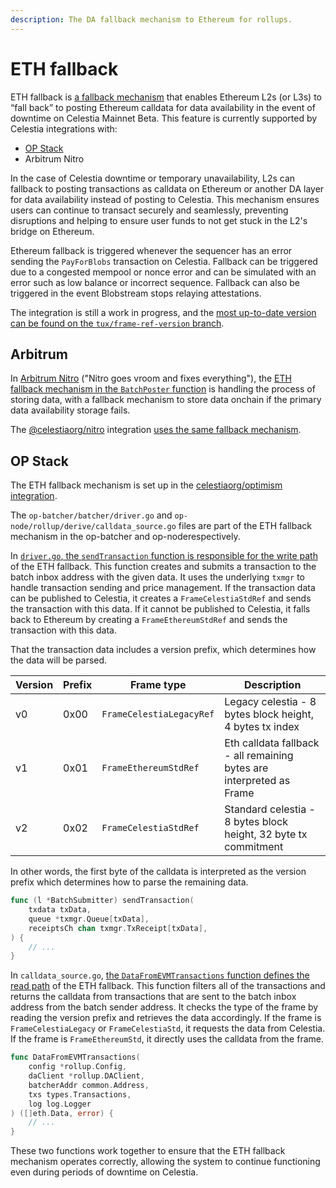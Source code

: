 ```yaml
---
description: The DA fallback mechanism to Ethereum for rollups.
---
```


# ETH fallback

ETH fallback is
[a fallback mechanism](https://github.com/celestiaorg/optimism/commit/1215c15fda540a1f19b81588de98e2e7b546e517)
that enables Ethereum L2s (or L3s) to “fall back” to posting Ethereum
calldata for data availability in the event of downtime on Celestia
Mainnet Beta. This feature is currently supported by Celestia integrations
with:

- [OP Stack](optimism-devnet.md#eth-fallback)
- Arbitrum Nitro

In the case of Celestia downtime or temporary unavailability, L2s can
fallback to posting transactions as calldata on Ethereum or another DA
layer for data availability instead of posting to Celestia. This
mechanism ensures users can continue to transact securely and seamlessly,
preventing disruptions and helping to ensure user funds to not get stuck
in the L2's bridge on Ethereum.

Ethereum fallback is triggered whenever the sequencer has an error
sending the `PayForBlobs` transaction on Celestia. Fallback can be
triggered due to a congested mempool or nonce error and can be simulated
with an error such as low balance or incorrect sequence. Fallback
can also be triggered in the event Blobstream stops relaying attestations.

The integration is still a work in progress, and the
[most up-to-date version can be found on the `tux/frame-ref-version` branch](https://github.com/celestiaorg/optimism/tree/tux/frame-ref-version).

## Arbitrum

In [Arbitrum Nitro](https://github.com/OffchainLabs/nitro)
("Nitro goes vroom and fixes everything"), the
[ETH fallback mechanism in the `BatchPoster` function](https://github.com/OffchainLabs/nitro/blob/master/arbnode/batch_poster.go#L989-L1001)
is handling the process of storing data, with a fallback mechanism
to store data onchain if the primary data availability storage
fails.

The [@celestiaorg/nitro](https://github.com/celestiaorg/nitro) integration
[uses the same fallback mechanism](https://github.com/celestiaorg/nitro/blob/f01968eb3d4e19329e9c92b050e98a8e5772f1f2/arbnode/batch_poster.go#L845-L857).

## OP Stack

The ETH fallback mechanism is set up in the
[celestiaorg/optimism integration](https://github.com/celestiaorg/optimism/tree/tux/rebase-frame-ref-version).

The `op-batcher/batcher/driver.go` and
`op-node/rollup/derive/calldata_source.go` files are part of the ETH
fallback mechanism in the op-batcher and op-noderespectively.

In [`driver.go`, the `sendTransaction` function is responsible for the write path](https://github.com/celestiaorg/optimism/blob/1215c15fda540a1f19b81588de98e2e7b546e517/op-batcher/batcher/driver.go#L351-L395)
of the ETH fallback. This function creates and submits a transaction to the
batch inbox address with the given data. It uses the underlying `txmgr` to
handle transaction sending and price management. If the transaction data
can be published to Celestia, it creates a `FrameCelestiaStdRef` and sends
the transaction with this data. If it cannot be published to Celestia, it
falls back to Ethereum by creating a `FrameEthereumStdRef` and sends the
transaction with this data.

That the transaction data includes a version prefix, which determines how
the data will be parsed.

<!-- markdownlint-disable MD013 -->
| Version | Prefix | Frame type            | Description                                                                                     |
|---------|--------|-----------------------|-------------------------------------------------------------------------------------------------|
| v0      | 0x00   | `FrameCelestiaLegacyRef`| Legacy celestia - 8 bytes block height, 4 bytes tx index                   |
| v1      | 0x01   | `FrameEthereumStdRef`   | Eth calldata fallback - all remaining bytes are interpreted as Frame       |
| v2      | 0x02   | `FrameCelestiaStdRef`   | Standard celestia - 8 bytes block height, 32 byte tx commitment            |
<!-- markdownlint-enable MD013 -->

In other words, the first byte of the calldata is interpreted as
the version prefix which determines how to parse the remaining data.

```go
func (l *BatchSubmitter) sendTransaction(
    txdata txData, 
    queue *txmgr.Queue[txData], 
    receiptsCh chan txmgr.TxReceipt[txData],
) {
    // ...
}
```

In `calldata_source.go`,
[the `DataFromEVMTransactions` function defines the read path](https://github.com/celestiaorg/optimism/blob/1215c15fda540a1f19b81588de98e2e7b546e517/op-node/rollup/derive/calldata_source.go#L131-L180)
of the ETH fallback. This function filters all of the transactions and returns
the calldata from transactions that are sent to the batch inbox address from
the batch sender address. It checks the type of the frame by reading the version
prefix and retrieves the data accordingly. If the frame is `FrameCelestiaLegacy`
or `FrameCelestiaStd`, it requests the data from Celestia. If the frame is
`FrameEthereumStd`, it directly uses the calldata from the frame.

```go
func DataFromEVMTransactions(
    config *rollup.Config,
    daClient *rollup.DAClient,
    batcherAddr common.Address,
    txs types.Transactions,
    log log.Logger
) ([]eth.Data, error) {
    // ...
}
```

These two functions work together to ensure that the ETH
fallback mechanism operates correctly, allowing the system
to continue functioning even during periods of downtime on
Celestia.
